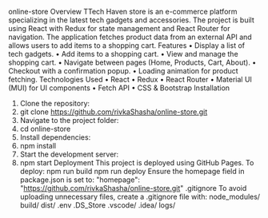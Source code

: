 online-store
Overview
TTech Haven store is an e-commerce platform specializing in the latest tech gadgets and accessories. The project is built using React with Redux for state management and React Router for navigation. The application fetches product data from an external API and allows users to add items to a shopping cart.
Features
•	Display a list of tech gadgets.
•	Add items to a shopping cart.
•	View and manage the shopping cart.
•	Navigate between pages (Home, Products, Cart, About).
•	Checkout with a confirmation popup.
•	Loading animation for product fetching.
Technologies Used
•	React
•	Redux
•	React Router
•	Material UI (MUI) for UI components
•	Fetch API
•	CSS & Bootstrap
Installation
1.	Clone the repository:
2.	git clone https://github.com/rivkaShasha/online-store.git
3.	Navigate to the project folder:
4.	cd online-store
5.	Install dependencies:
6.	npm install
7.	Start the development server:
8.	npm start
Deployment
This project is deployed using GitHub Pages. To deploy:
npm run build
npm run deploy
Ensure the homepage field in package.json is set to:
"homepage": "https://github.com/rivkaShasha/online-store.git"
.gitignore
To avoid uploading unnecessary files, create a .gitignore file with:
node_modules/
build/
dist/
.env
.DS_Store
.vscode/
.idea/
logs/


